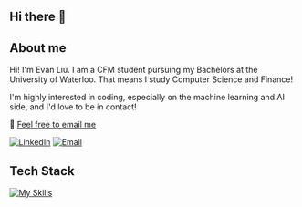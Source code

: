 ## Hi there 👋

## About me 

Hi! I'm Evan Liu. I am a CFM student pursuing my Bachelors at the University of Waterloo. That means I study Computer Science and Finance! 

I'm highly interested in coding, especially on the machine learning and AI side, and I'd love to be in contact!

 📧 [Feel free to email me](mailto:your-email@example.com)

[![LinkedIn](https://img.shields.io/badge/LinkedIn-black?logo=linkedin&logoColor=white&style=for-the-badge)](https://linkedin.com/in/evanyxliu)
[![Email](https://img.shields.io/badge/Email-black?style=for-the-badge&logo=gmail&logoColor=white)](mailto:e246liu@uwaterloo.ca)

## Tech Stack

[![My Skills](https://skillicons.dev/icons?i=py,pytorch,js,react,nextjs,ts,aws,docker,c,cpp,mysql,postgres,postman,html,tailwind,css,git,mongodb,supabase,vim,powershell,vscode,pycharm,eclipse,&perline=10)](https://skillicons.dev)


<!--
**EYXLiu/EYXLiu** is a ✨ _special_ ✨ repository because its `README.md` (this file) appears on your GitHub profile.

Here are some ideas to get you started:

- 🔭 I’m currently working on ...
- 🌱 I’m currently learning ...
- 👯 I’m looking to collaborate on ...
- 🤔 I’m looking for help with ...
- 💬 Ask me about ...
- 📫 How to reach me: ...
- 😄 Pronouns: ...
- ⚡ Fun fact: ...
-->
